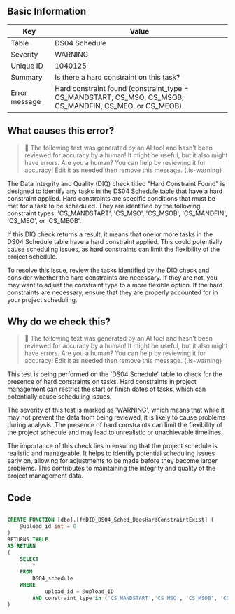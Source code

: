 ## Basic Information
| Key         | Value          |
|-------------|----------------|
| Table       | DS04 Schedule |
| Severity    | WARNING |
| Unique ID   | 1040125   |
| Summary     | Is there a hard constraint on this task? |
| Error message | Hard constraint found (constraint_type = CS_MANDSTART, CS_MSO, CS_MSOB, CS_MANDFIN, CS_MEO, or CS_MEOB). |

## What causes this error?

> :robot: The following text was generated by an AI tool and hasn't been reviewed for accuracy by a human! It might be useful, but it also might have errors. Are you a human? You can help by reviewing it for accuracy! Edit it as needed then remove this message.
{.is-warning}

The Data Integrity and Quality (DIQ) check titled "Hard Constraint Found" is designed to identify any tasks in the DS04 Schedule table that have a hard constraint applied. Hard constraints are specific conditions that must be met for a task to be scheduled. They are identified by the following constraint types: 'CS_MANDSTART', 'CS_MSO', 'CS_MSOB', 'CS_MANDFIN', 'CS_MEO', or 'CS_MEOB'.

If this DIQ check returns a result, it means that one or more tasks in the DS04 Schedule table have a hard constraint applied. This could potentially cause scheduling issues, as hard constraints can limit the flexibility of the project schedule. 

To resolve this issue, review the tasks identified by the DIQ check and consider whether the hard constraints are necessary. If they are not, you may want to adjust the constraint type to a more flexible option. If the hard constraints are necessary, ensure that they are properly accounted for in your project scheduling.
## Why do we check this?

> :robot: The following text was generated by an AI tool and hasn't been reviewed for accuracy by a human! It might be useful, but it also might have errors. Are you a human? You can help by reviewing it for accuracy! Edit it as needed then remove this message.
{.is-warning}

This test is being performed on the 'DS04 Schedule' table to check for the presence of hard constraints on tasks. Hard constraints in project management can restrict the start or finish dates of tasks, which can potentially cause scheduling issues. 

The severity of this test is marked as 'WARNING', which means that while it may not prevent the data from being reviewed, it is likely to cause problems during analysis. The presence of hard constraints can limit the flexibility of the project schedule and may lead to unrealistic or unachievable timelines.

The importance of this check lies in ensuring that the project schedule is realistic and manageable. It helps to identify potential scheduling issues early on, allowing for adjustments to be made before they become larger problems. This contributes to maintaining the integrity and quality of the project management data.
## Code

```sql

CREATE FUNCTION [dbo].[fnDIQ_DS04_Sched_DoesHardConstraintExist] (
	@upload_id int = 0
)
RETURNS TABLE
AS RETURN
(
	SELECT
		*
	FROM
		DS04_schedule
	WHERE
			upload_id = @upload_ID
		AND constraint_type in ('CS_MANDSTART','CS_MSO', 'CS_MSOB', 'CS_MANDFIN', 'CS_MEO', 'CS_MEOB')
)
```
